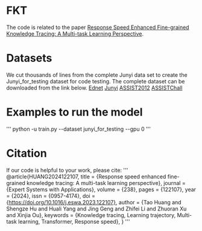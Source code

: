 # FKT
The code is related to the paper [Response Speed Enhanced Fine-grained Knowledge Tracing: A Multi-task Learning Perspective](https://www.sciencedirect.com/science/article/abs/pii/S095741742302609X).
# Datasets
We cut thousands of lines from the complete Junyi data set to create the Junyi_for_testing dataset for code testing.
The complete dataset can be downloaded from the link below.
[Ednet](http://ednet-leaderboard.s3-website-ap-northeast-1.amazonaws.com/)
[Junyi](https://pslcdatashop.web.cmu.edu/DatasetInfo?datasetId=1198/)
[ASSIST2012](https://sites.google.com/site/assistmentsdata/2012-13-school-data-withaffect)
[ASSISTChall](https://sites.google.com/view/assistmentsdatamining/)
# Examples to run the model
'''
python -u train.py --dataset junyi_for_testing --gpu 0
'''
# Citation
If our code is helpful to your work, please cite:
'''
@article{HUANG2024122107,
title = {Response speed enhanced fine-grained knowledge tracing: A multi-task learning perspective},
journal = {Expert Systems with Applications},
volume = {238},
pages = {122107},
year = {2024},
issn = {0957-4174},
doi = {https://doi.org/10.1016/j.eswa.2023.122107},
author = {Tao Huang and Shengze Hu and Huali Yang and Jing Geng and Zhifei Li and Zhuoran Xu and Xinjia Ou},
keywords = {Knowledge tracing, Learning trajectory, Multi-task learning, Transformer, Response speed},
}
'''
